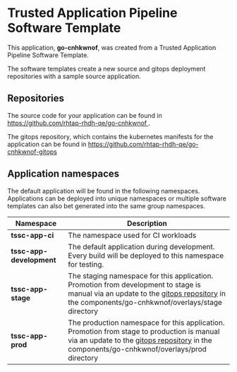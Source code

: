 # Trusted Application Pipeline Software Template

This application, **go-cnhkwnof**, was created from a Trusted Application Pipeline Software Template.

The software templates create a new source and gitops deployment repositories with a sample source application. 

## Repositories

The source code for your application can be found in [https://github.com/rhtap-rhdh-qe/go-cnhkwnof ](https://github.com/rhtap-rhdh-qe/go-cnhkwnof ).
 
The gitops repository, which contains the kubernetes manifests for the application can be found in 
[https://github.com/rhtap-rhdh-qe/go-cnhkwnof-gitops ](https://github.com/rhtap-rhdh-qe/go-cnhkwnof-gitops ) 

## Application namespaces 

The default application will be found in the following namespaces. Applications can be deployed into unique namespaces or multiple software templates can also bet generated into the same group namespaces.  

|  Namespace   |  Description   |  
| -------- | -------- |
| **tssc-app-ci** | The namespace used for CI workloads |
| **tssc-app-development** | The default application during development. Every build will be deployed to this namespace for testing. |
| **tssc-app-stage** | The staging namespace for this application. Promotion from development to stage is manual via an update to the [gitops repository](https://github.com/rhtap-rhdh-qe/go-cnhkwnof-gitops ) in the components/go-cnhkwnof/overlays/stage directory |
| **tssc-app-prod** | The production namespace for this application. Promotion from stage to production is manual via an update to the [gitops repository](https://github.com/rhtap-rhdh-qe/go-cnhkwnof-gitops ) in the components/go-cnhkwnof/overlays/prod directory |